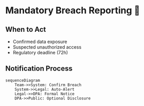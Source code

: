 # Mandatory Breach Reporting 📢

## When to Act
- Confirmed data exposure
- Suspected unauthorized access
- Regulatory deadline (72h)

## Notification Process
```mermaid
sequenceDiagram
    Team->>System: Confirm Breach
    System->>Legal: Auto-Alert
    Legal->>DPA: Formal Notice
    DPA->>Public: Optional Disclosure